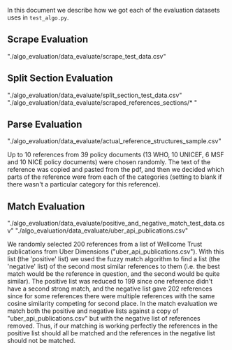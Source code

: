 In this document we describe how we got each of the evaluation datasets uses in `test_algo.py`.

## Scrape Evaluation

"./algo_evaluation/data_evaluate/scrape_test_data.csv"

## Split Section Evaluation

"./algo_evaluation/data_evaluate/split_section_test_data.csv"
"./algo_evaluation/data_evaluate/scraped_references_sections/* "

## Parse Evaluation

"./algo_evaluation/data_evaluate/actual_reference_structures_sample.csv"

Up to 10 references from 39 policy documents (13 WHO, 10 UNICEF, 6 MSF and 10 NICE policy documents) were chosen randomly. The text of the reference was copied and pasted from the pdf, and then we decided which parts of the reference were from each of the categories (setting to blank if there wasn't a particular category for this reference).

## Match Evaluation

"./algo_evaluation/data_evaluate/positive_and_negative_match_test_data.csv"
"./algo_evaluation/data_evaluate/uber_api_publications.csv"

We randomly selected 200 references from a list of Wellcome Trust publications from Uber Dimensions ("uber_api_publications.csv"). With this list (the 'positive' list) we used the fuzzy match algorithm to find a list (the 'negative' list) of the second most similar references to them (i.e. the best match would be the reference in question, and the second would be quite similar). The positive list was reduced to 199 since one reference didn't have a second strong match, and the negative list gave 202 references since for some references there were multiple references with the same cosine similarity competing for second place. In the match evaluation we match both the positive and negative lists against a copy of "uber_api_publications.csv" but with the negative list of references removed. Thus, if our matching is working perfectly the references in the positive list should all be matched and the references in the negative list should not be matched.


